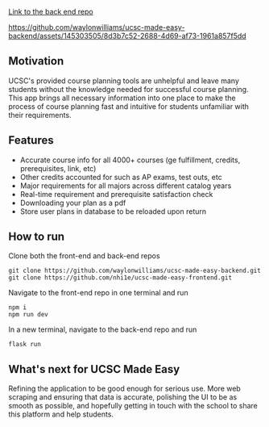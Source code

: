 [Link to the back end repo](https://github.com/waylonwilliams/ucsc-made-easy-backend)


https://github.com/waylonwilliams/ucsc-made-easy-backend/assets/145303505/8d3b7c52-2688-4d69-af73-1961a857f5dd


## Motivation
UCSC's provided course planning tools are unhelpful and leave many students without the knowledge needed for successful course planning. This app brings all necessary information into one place to make the process of course planning fast and intuitive for students unfamiliar with their requirements. 

## Features
- Accurate course info for all 4000+ courses (ge fulfillment, credits, prerequisites, link, etc)
- Other credits accounted for such as AP exams, test outs, etc
- Major requirements for all majors across different catalog years
- Real-time requirement and prerequisite satisfaction check
- Downloading your plan as a pdf
- Store user plans in database to be reloaded upon return


## How to run
Clone both the front-end and back-end repos
```
git clone https://github.com/waylonwilliams/ucsc-made-easy-backend.git
git clone https://github.com/nhi1e/ucsc-made-easy-frontend.git
```
Navigate to the front-end repo in one terminal and run
```
npm i
npm run dev
```
In a new terminal, navigate to the back-end repo and run
```
flask run
```

## What's next for UCSC Made Easy
Refining the application to be good enough for serious use. More web scraping and ensuring that data is accurate, polishing the UI to be as smooth as possible, and hopefully getting in touch with the school to share this platform and help students.
